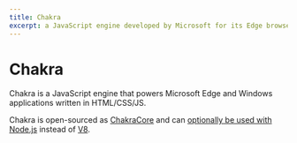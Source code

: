 ```yaml
---
title: Chakra
excerpt: a JavaScript engine developed by Microsoft for its Edge browser which could also be used with Node.js instead of V8.
---
```


# Chakra

Chakra is a JavaScript engine that powers Microsoft Edge and Windows applications written in HTML/CSS/JS.

Chakra is open-sourced as [ChakraCore](https://github.com/Microsoft/ChakraCore) and can [optionally be used with Node.js](https://github.com/nodejs/node-chakracore) instead of [V8](/_glossary/V8.md).
